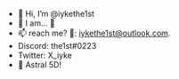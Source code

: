 - 👋 Hi, I’m @iykethe1st
- 🌱 I am... 🤔
- 📫 reach me? 🥴: iykethe1st@outlook.com. 
- Discord: the1st#0223 
- Twitter: X_iyke
- 👀 Astral 5D! 

<!---
iykethe1st/iykethe1st is a ✨ special ✨ repository because its `README.md` (this file) appears on your GitHub profile.
You can click the Preview link to take a look at your changes.
--->
